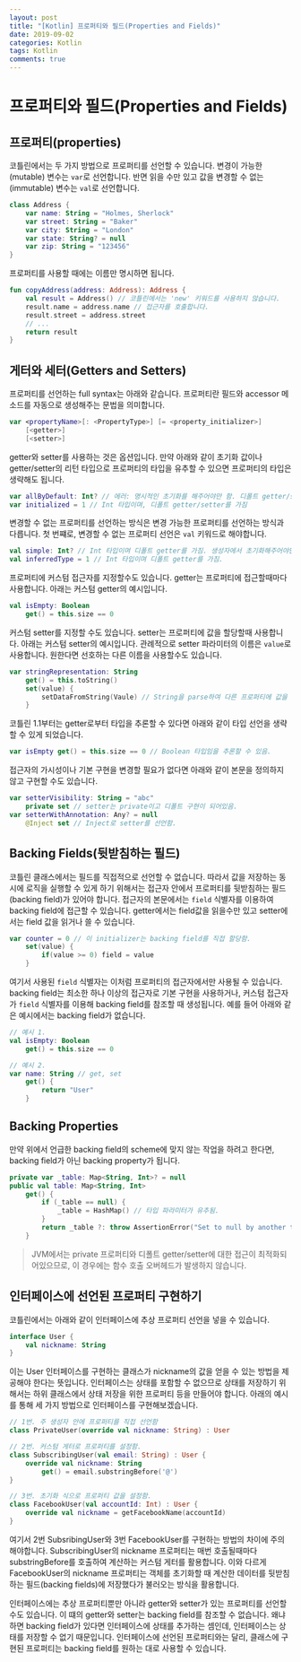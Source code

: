 ```yaml
---
layout: post
title: "[Kotlin] 프로퍼티와 필드(Properties and Fields)"
date: 2019-09-02
categories: Kotlin
tags: Kotlin
comments: true
---
```


# 프로퍼티와 필드(Properties and Fields)
## 프로퍼티(properties)
코틀린에서는 두 가지 방법으로 프로퍼티를 선언할 수 있습니다. 변경이 가능한(mutable) 변수는 `var`로 선언합니다. 반면 읽을 수만 있고 값을 변경할 수 없는(immutable) 변수는 `val`로 선언합니다. 

```kotlin
class Address {
    var name: String = "Holmes, Sherlock"
    var street: String = "Baker"
    var city: String = "London"
    var state: String? = null
    var zip: String = "123456"
}
```

프로퍼티를 사용할 때에는 이름만 명시하면 됩니다.
```kotlin
fun copyAddress(address: Address): Address {
    val result = Address() // 코틀린에서는 'new' 키워드를 사용하지 않습니다.
    result.name = address.name // 접근자를 호출합니다.
    result.street = address.street
    // ...
    return result
}
```

## 게터와 세터(Getters and Setters)
프로퍼티를 선언하는 full syntax는 아래와 같습니다. 프로퍼티란 필드와 accessor 메소드를 자동으로 생성해주는 문법을 의미합니다. 

```kotlin
var <propertyName>[: <PropertyType>] [= <property_initializer>]
    [<getter>]
    [<setter>]
```

getter와 setter를 사용하는 것은 옵션입니다. 만약 아래와 같이 초기화 값이나 getter/setter의 리턴 타입으로 프로퍼티의 타입을 유추할 수 있으면 프로퍼티의 타입은 생략해도 됩니다.

```kotlin
var allByDefault: Int? // 에러: 명시적인 초기화를 해주어야만 함. 디폴트 getter/setter가 포함됨.
var initialized = 1 // Int 타입이며, 디폴트 getter/setter를 가짐
```

변경할 수 없는 프로퍼티를 선언하는 방식은 변경 가능한 프로퍼티를 선언하는 방식과 다릅니다. 첫 번쨰로, 변경할 수 없는 프로퍼티 선언은 `val` 키워드로 해야합니다. 

```kotlin
val simple: Int? // Int 타입이며 디폴트 getter를 가짐. 생성자에서 초기화해주어야만 한다.
val inferredType = 1 // Int 타입이며 디폴트 getter를 가짐.
```

프로퍼티에 커스텀 접근자를 지정할수도 있습니다. getter는 프로퍼티에 접근할때마다 사용합니다. 아래는 커스텀 getter의 예시입니다.

```kotlin
val isEmpty: Boolean
    get() = this.size == 0
``` 

커스텀 setter를 지정할 수도 있습니다. setter는 프로퍼티에 값을 할당할때 사용합니다. 아래는 커스텀 setter의 예시입니다. 관례적으로 setter 파라미터의 이름은 `value`로 사용합니다. 원한다면 선호하는 다른 이름을 사용할수도 있습니다. 

```kotlin
var stringRepresentation: String
    get() = this.toString()
    set(value) {
        setDataFromString(Vaule) // String을 parse하여 다른 프로퍼티에 값을 할당함.
    }
```

코틀린 1.1부터는 getter로부터 타입을 추론할 수 있다면 아래와 같이 타입 선언을 생략할 수 있게 되었습니다.

```kotlin
var isEmpty get() = this.size == 0 // Boolean 타입임을 추론할 수 있음.
```

접근자의 가시성이나 기본 구현을 변경할 필요가 없다면 아래와 같이 본문을 정의하지 않고 구현할 수도 있습니다. 

```kotlin
var setterVisibility: String = "abc"
    private set // setter는 private이고 디폴트 구현이 되어있음.
var setterWithAnnotation: Any? = null
    @Inject set // Inject로 setter를 선언함.
```

## Backing Fields(뒷받침하는 필드)
코틀린 클래스에서는 필드를 직접적으로 선언할 수 없습니다. 따라서 값을 저장하는 동시에 로직을 실행할 수 있게 하기 위해서는 접근자 안에서 프로퍼티를 뒷받침하는 필드(backing field)가 있어야 합니다. 접근자의 본문에서는 `field` 식별자를 이용하여 backing field에 접근할 수 있습니다. getter에서는 field값을 읽을수만 있고 setter에서는 field 값을 읽거나 쓸 수 있습니다. 

```kotlin
var counter = 0 // 이 initializer는 backing field를 직접 할당함.
    set(value) {
        if(value >= 0) field = value
    }
```

여기서 사용된 `field` 식별자는 이처럼 프로퍼티의 접근자에서만 사용될 수 있습니다.
backing field는 최소한 하나 이상의 접근자로 기본 구현을 사용하거나, 커스텀 접근자가 `field` 식별자를 이용해 backing field를 참조할 때 생성됩니다. 예를 들어 아래와 같은 예시에서는 backing field가 없습니다. 

```kotlin
// 예시 1.
val isEmpty: Boolean
    get() = this.size == 0

// 예시 2.
var name: String // get, set
    get() {
        return "User"
    }
```

## Backing Properties
만약 위에서 언급한 backing field의 scheme에 맞지 않는 작업을 하려고 한다면, backing field가 아닌 backing property가 됩니다. 

```kotlin
private var _table: Map<String, Int>? = null
public val table: Map<String, Int>
    get() {
        if (_table == null) {
            _table = HashMap() // 타입 파라미터가 유추됨.
        }
        return _table ?: throw AssertionError("Set to null by another thread")
    }
```

> JVM에서는 private 프로퍼티와 디폴트 getter/setter에 대한 접근이 최적화되어있으므로, 이 경우에는 함수 호출 오버헤드가 발생하지 않습니다. 

## 인터페이스에 선언된 프로퍼티 구현하기
코틀린에서는 아래와 같이 인터페이스에 추상 프로퍼티 선언을 넣을 수 있습니다. 

```kotlin
interface User {
    val nickname: String
}
```

이는 User 인터페이스를 구현하는 클래스가 nickname의 값을 얻을 수 있는 방법을 제공해야 한다는 뜻입니다. 인터페이스는 상태를 포함할 수 없으므로 상태를 저장하기 위해서는 하위 클래스에서 상태 저장을 위한 프로퍼티 등을 만들어야 합니다. 아래의 예시를 통해 세 가지 방법으로 인터페이스를 구현해보겠습니다.

```kotlin
// 1번. 주 생성자 안에 프로퍼티를 직접 선언함
class PrivateUser(override val nickname: String) : User

// 2번. 커스텀 게터로 프로퍼티를 설정함.
class SubscribingUser(val email: String) : User {
    override val nickname: String
        get() = email.substringBefore('@')
}

// 3번. 초기화 식으로 프로퍼티 값을 설정함.
class FacebookUser(val accountId: Int) : User {
    override val nickname = getFacebookName(accountId)
}
```

여기서 2번 SubsribingUser와 3번 FacebookUser를 구현하는 방법의 차이에 주의해야합니다. SubscribingUser의 nickname 프로퍼티는 매번 호출될때마다 substringBefore를 호출하여 계산하는 커스텀 게터를 활용합니다. 이와 다르게 FacebookUser의 nickname 프로퍼티는 객체를 초기화할 때 계산한 데이터를 뒷받침하는 필드(backing fields)에 저장했다가 불러오는 방식을 활용합니다. 

인터페이스에는 추상 프로퍼티뿐만 아니라 getter와 setter가 있는 프로퍼티를 선언할 수도 있습니다. 이 떄의 getter와 setter는 backing field를 참조할 수 없습니다. 왜냐하면 backing field가 있다면 인터페이스에 상태를 추가하는 셈인데, 인터페이스는 상태를 저장할 수 없기 때문입니다. 인터페이스에 선언된 프로퍼티와는 달리, 클래스에 구현된 프로퍼티는 backing field를 원하는 대로 사용할 수 있습니다. 
